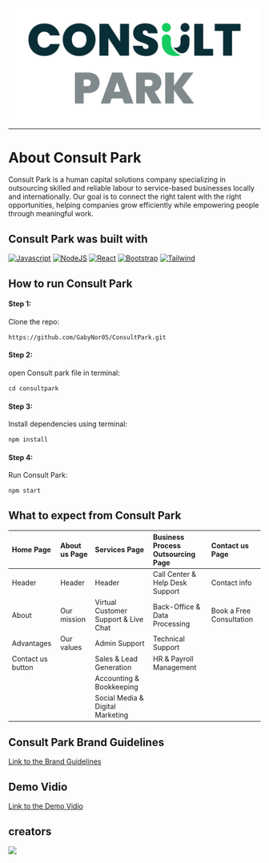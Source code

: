 ![consult park header img](https://github.com/GabyNor05/ConsultPark/blob/main/consultpark/src/assets/Consult-Park-Logo-Full.png)

- - - -

# About Consult Park

Consult Park is a human capital solutions company specializing in outsourcing skilled and reliable labour to service-based businesses locally and internationally. Our goal is to connect the right talent with the right opportunities, helping companies grow efficiently while empowering people through meaningful work.

## Consult Park was built with

[![Javascript](https://img.shields.io/badge/JavaScript-323330?style=for-the-badge&logo=javascript&logoColor=F7DF1E)](https://www.javascript.com/)
[![NodeJS](https://img.shields.io/badge/Node.js-339933?style=for-the-badge&logo=nodedotjs&logoColor=white)](https://nodejs.org/en)
[![React](https://img.shields.io/badge/React-20232A?style=for-the-badge&logo=react&logoColor=61DAFB)](https://react.dev/)
[![Bootstrap](https://img.shields.io/badge/Bootstrap-563D7C?style=for-the-badge&logo=bootstrap&logoColor=white)](https://getbootstrap.com/)
[![Tailwind](https://img.shields.io/badge/-Tailwind%20CSS-%231a202c?style=for-the-badge&logo=tailwind-css)](https://tailwindcss.com/)



## How to run Consult Park

#### Step 1:

Clone the repo:
```
https://github.com/GabyNor05/ConsultPark.git
```
#### Step 2:

open Consult park file in terminal:

```
cd consultpark
```

#### Step 3:

Install dependencies using terminal:

```
npm install
```

#### Step 4:

Run Consult Park:

```
npm start
```

## What to expect from Consult Park
| Home Page | About us Page | Services Page | Business Process Outsourcing Page | Contact us Page |
| :--- | :--- | :--- | :--- | :--- |
| Header | Header | Header | Call Center & Help Desk Support | Contact info |
| About | Our mission | Virtual Customer Support & Live Chat | Back-Office & Data Processing  | Book a Free Consultation |
| Advantages | Our values | Admin Support | Technical Support |  |
| Contact us button |  | Sales & Lead Generation | HR & Payroll Management |  |
|  |  | Accounting & Bookkeeping |  |  |
|  |  | Social Media & Digital Marketing |  |  |

## Consult Park Brand Guidelines

[Link to the Brand Guidelines](https://drive.google.com/drive/folders/1INf28izHl4TV8UMMlb1FTw8FOYaF_yVO)

## Demo Vidio

[Link to the Demo Vidio](https://drive.google.com/drive/folders/1INf28izHl4TV8UMMlb1FTw8FOYaF_yVO)

## creators

<a href="https://github.com/GabyNor05/ConsultPark/graphs/contributors">
  <img src="https://contrib.rocks/image?repo=GabyNor05/ConsultPark" />
</a>